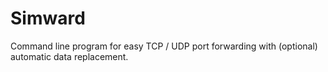 Simward
=======

Command line program for easy TCP / UDP port forwarding with (optional) automatic data replacement.